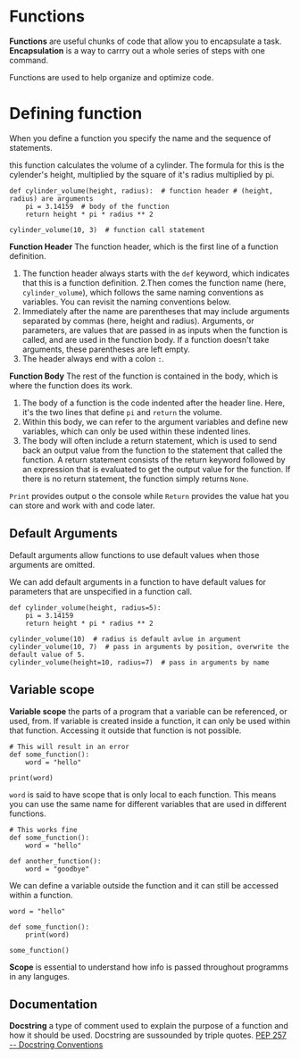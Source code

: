 # Functions

**Functions** are useful chunks of code that allow you to encapsulate a task. 
**Encapsulation** is a way to carrry out a whole series of steps with one command.

Functions are used to help organize and optimize code.

# Defining function

When you define a function you specify the name and the sequence of statements.

this function calculates the volume of a cylinder. The formula for this is the cylender's height, multiplied by the square of it's radius multiplied by pi.
```
def cylinder_volume(height, radius):  # function header # (height, radius) are arguments
    pi = 3.14159  # body of the function
    return height * pi * radius ** 2

cylinder_volume(10, 3)  # function call statement
```

**Function Header**
The function header, which is the first line of a function definition.

1. The function header always starts with the `def` keyword, which indicates that this is a function definition.
2.Then comes the function name (here, `cylinder_volume`), which follows the same naming conventions as variables. You can revisit the naming conventions below.
3. Immediately after the name are parentheses that may include arguments separated by commas (here, height and radius). Arguments, or parameters, are values that are passed in as inputs when the function is called, and are used in the function body. If a function doesn't take arguments, these parentheses are left empty.
4. The header always end with a colon `:`.


**Function Body**
The rest of the function is contained in the body, which is where the function does its work.

1. The body of a function is the code indented after the header line. Here, it's the two lines that define `pi` and `return` the volume.
2. Within this body, we can refer to the argument variables and define new variables, which can only be used within these indented lines.
3. The body will often include a return statement, which is used to send back an output value from the function to the statement that called the function. A return statement consists of the return keyword followed by an expression that is evaluated to get the output value for the function. If there is no return statement, the function simply returns `None`.

`Print` provides output o the console while `Return` provides the value hat you can store and work with and code later. 


## Default Arguments

Default arguments allow functions to use default values when those arguments are omitted.

We can add default arguments in a function to have default values for parameters that are unspecified in a function call.

```
def cylinder_volume(height, radius=5):
    pi = 3.14159
    return height * pi * radius ** 2

cylinder_volume(10)  # radius is default avlue in argument
cylinder_volume(10, 7)  # pass in arguments by position, overwrite the default value of 5.
cylinder_volume(height=10, radius=7)  # pass in arguments by name
```

## Variable scope

**Variable scope** the parts of a program that a variable can be referenced, or used, from.
If variable is created inside a function, it can only be used within that function. Accessing it outside that function is not possible. 

```
# This will result in an error
def some_function():
    word = "hello"

print(word)
```

`word` is said to have scope that is only local to each function. This means you can use the same name for different variables that are used in different functions.
```
# This works fine
def some_function():
    word = "hello"

def another_function():
    word = "goodbye"
```

We can define a variable outside the function and it can still be accessed within a function.

```
word = "hello"

def some_function():
    print(word)

some_function()
```

**Scope** is essential to understand how info is passed throughout programms in any languges.

## Documentation

**Docstring** a type of comment used to explain the purpose of a function and how it should be used.
Docstring are sussounded by triple quotes. 
  [PEP 257 -- Docstring Conventions](https://www.python.org/dev/peps/pep-0257/)